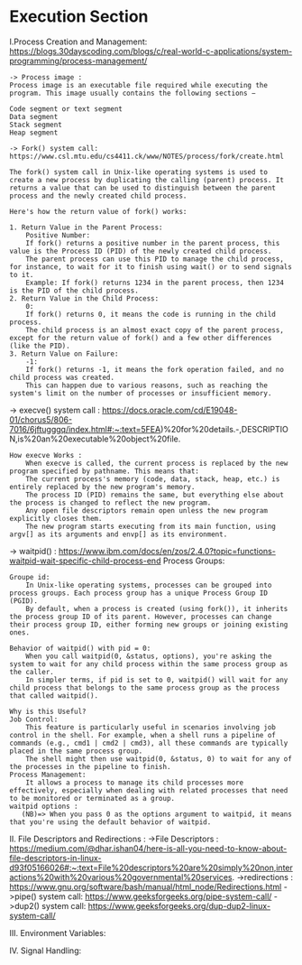 # Execution Section

I.Process Creation and Management:
    https://blogs.30dayscoding.com/blogs/c/real-world-c-applications/system-programming/process-management/

    -> Process image : 
    Process image is an executable file required while executing the program. This image usually contains the following sections −

    Code segment or text segment
    Data segment
    Stack segment
    Heap segment

    -> Fork() system call:
    https://www.csl.mtu.edu/cs4411.ck/www/NOTES/process/fork/create.html
    
    The fork() system call in Unix-like operating systems is used to create a new process by duplicating the calling (parent) process. It returns a value that can be used to distinguish between the parent process and the newly created child process.

    Here's how the return value of fork() works:

    1. Return Value in the Parent Process:
        Positive Number:
        If fork() returns a positive number in the parent process, this value is the Process ID (PID) of the newly created child process.
        The parent process can use this PID to manage the child process, for instance, to wait for it to finish using wait() or to send signals to it.
        Example: If fork() returns 1234 in the parent process, then 1234 is the PID of the child process.
    2. Return Value in the Child Process:
        0:
        If fork() returns 0, it means the code is running in the child process.
        The child process is an almost exact copy of the parent process, except for the return value of fork() and a few other differences (like the PID).
    3. Return Value on Failure:
        -1:
        If fork() returns -1, it means the fork operation failed, and no child process was created.
        This can happen due to various reasons, such as reaching the system's limit on the number of processes or insufficient memory.
-> execve() system call :
    https://docs.oracle.com/cd/E19048-01/chorus5/806-7016/6jftugggq/index.html#:~:text=5FEA)%20for%20details.-,DESCRIPTION,is%20an%20executable%20object%20file.

    How execve Works :
        When execve is called, the current process is replaced by the new program specified by pathname. This means that:
        The current process's memory (code, data, stack, heap, etc.) is entirely replaced by the new program's memory.
        The process ID (PID) remains the same, but everything else about the process is changed to reflect the new program.
        Any open file descriptors remain open unless the new program explicitly closes them.
        The new program starts executing from its main function, using argv[] as its arguments and envp[] as its environment.

-> waitpid() :
    https://www.ibm.com/docs/en/zos/2.4.0?topic=functions-waitpid-wait-specific-child-process-end
    Process Groups:

    Groupe id:
        In Unix-like operating systems, processes can be grouped into process groups. Each process group has a unique Process Group ID (PGID).
        By default, when a process is created (using fork()), it inherits the process group ID of its parent. However, processes can change their process group ID, either forming new groups or joining existing ones.
    
    Behavior of waitpid() with pid = 0:
        When you call waitpid(0, &status, options), you're asking the system to wait for any child process within the same process group as the caller.
        In simpler terms, if pid is set to 0, waitpid() will wait for any child process that belongs to the same process group as the process that called waitpid().

    Why is this Useful?
    Job Control:
        This feature is particularly useful in scenarios involving job control in the shell. For example, when a shell runs a pipeline of commands (e.g., cmd1 | cmd2 | cmd3), all these commands are typically placed in the same process group.
        The shell might then use waitpid(0, &status, 0) to wait for any of the processes in the pipeline to finish.
    Process Management:
        It allows a process to manage its child processes more effectively, especially when dealing with related processes that need to be monitored or terminated as a group.
    waitpid options :
       (NB)=> When you pass 0 as the options argument to waitpid, it means that you're using the default behavior of waitpid.

II. File Descriptors and Redirections : 
    ->File Descriptors :
    https://medium.com/@dhar.ishan04/here-is-all-you-need-to-know-about-file-descriptors-in-linux-d93f05166026#:~:text=File%20descriptors%20are%20simply%20non,interactions%20with%20various%20governmental%20services.
    ->redirections :
    https://www.gnu.org/software/bash/manual/html_node/Redirections.html
    ->pipe() system call:
    https://www.geeksforgeeks.org/pipe-system-call/
    ->dup2() system call:
    https://www.geeksforgeeks.org/dup-dup2-linux-system-call/

III. Environment Variables:

IV. Signal Handling:
    